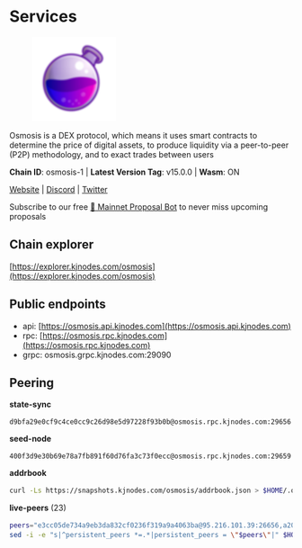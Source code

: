 # Services

<figure><img src="https://raw.githubusercontent.com/kj89/cosmos-images/main/logos/osmosis.png" width="150" alt=""><figcaption></figcaption></figure>

Osmosis is a DEX protocol, which means it uses smart contracts  to determine the price of digital assets, to produce liquidity  via a peer-to-peer (P2P) methodology, and to exact trades between users

**Chain ID**: osmosis-1 | **Latest Version Tag**: v15.0.0 | **Wasm**: ON

[Website](https://osmosis.zone) | [Discord](https://discord.gg/osmosis) | [Twitter](https://twitter.com/osmosiszone)



Subscribe to our free [🤖 Mainnet Proposal Bot](https://t.me/kjnodes_proposal_bot) to never miss upcoming proposals


## Chain explorer
[https://explorer.kjnodes.com/osmosis](https://explorer.kjnodes.com/osmosis)

## Public endpoints

* api: [https://osmosis.api.kjnodes.com](https://osmosis.api.kjnodes.com)
* rpc: [https://osmosis.rpc.kjnodes.com](https://osmosis.rpc.kjnodes.com)
* grpc: osmosis.grpc.kjnodes.com:29090

## Peering

**state-sync**

```text
d9bfa29e0cf9c4ce0cc9c26d98e5d97228f93b0b@osmosis.rpc.kjnodes.com:29656
```

**seed-node**

```text
400f3d9e30b69e78a7fb891f60d76fa3c73f0ecc@osmosis.rpc.kjnodes.com:29659
```

**addrbook**
```bash
curl -Ls https://snapshots.kjnodes.com/osmosis/addrbook.json > $HOME/.osmosisd/config/addrbook.json
```

**live-peers** (23)
```bash
peers="e3cc05de734a9eb3da832cf0236f319a9a4063ba@95.216.101.39:26656,a2024229e2eed1650ba3a3ea9db67fa318dc232e@142.132.199.3:26656,fc590afe489a1b9ca8ff3f2fb396dbc20b1997a4@204.16.244.254:26656,6b1dd134b30aeaeb2f21f33bd2cd0370a2275501@138.68.6.165:26656,d9bfa29e0cf9c4ce0cc9c26d98e5d97228f93b0b@65.109.88.38:29656,71f2451869d7363ce5d91366143de63069641303@65.108.71.166:33656,31e7a8b8cc97e85472c609f9d220fdd9536d4f4d@94.130.220.54:26656,0419c998d6aac0afdb05808ad9a935670248e209@65.108.204.56:26656,32e9d4a7413dd5393c8be004bee68dea683be839@65.21.227.95:2004,6178f129efa76d235436e2156959d0acb4772c6a@65.108.128.168:36656,f9a920a61ee994b12b77178dd5f1fc1ed39b7cd2@142.132.255.49:26656,c5358545d951ae666c695903036c1e93578951eb@135.181.176.113:26656,569aac51b04607a18696c63035586816dec85511@157.90.213.235:26656,d0d4b88110767c503baa8a618cfd7e284482f8dc@37.120.245.11:26656,e613079d9b1c1c688963215a975cc9b29722f4fb@65.108.238.103:12556,b69e57cd6f796ac5d6efb1a834163365c37cbfa8@78.46.69.29:26656,27e14df66c9e4cd6b176b0dca6adfa9b6750f911@5.161.72.103:26656,e153cc49052d67280dfdd6d660f3d98622905850@209.133.193.74:26656,4e38d3caa1554d7f46a2654fa9997554c13f61f2@95.216.96.61:26656,31d2c86f7957e2db91297e54c3b0456ea06c2250@173.67.177.115:26656,f02eff1003b07604cc556bcb0e8b7116ef6ea692@52.12.69.48:26656,9b1596775c01622ebd826a93dcc7e5b32a4652e1@18.159.135.176:26656,2e8a680af0c192f1b57f438e0dd56150299adbd9@3.15.176.200:26656"
sed -i -e "s|^persistent_peers *=.*|persistent_peers = \"$peers\"|" $HOME/.osmosisd/config/config.toml
```
